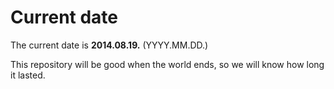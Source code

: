 # Current date

The current date is **2014.08.19.** (YYYY.MM.DD.)

This repository will be good when the world ends, so we will know how long it lasted.